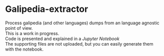 # Galipedia-extractor
Process galipedia (and other languages) dumps from an language agnostic point of view.  
This is a work in progress.  
Code is presented and explained in a _Jupyter Notebook_  
The supporting files are not uploaded, but you can easily generate them with the notebook.
